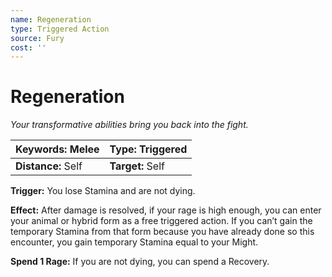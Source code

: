 ```yaml
---
name: Regeneration
type: Triggered Action
source: Fury
cost: ''
---
```


# Regeneration

*Your transformative abilities bring you back into the fight.*

| **Keywords:** Melee | **Type:** Triggered |
| :------------------ | :------------------ |
| **Distance:** Self  | **Target:** Self    |

**Trigger:** You lose Stamina and are not dying.

**Effect:** After damage is resolved, if your rage is high enough, you can enter your animal or hybrid form as a free triggered action. If you can’t gain the temporary Stamina from that form because you have already done so this encounter, you gain temporary Stamina equal to your Might.

**Spend 1 Rage:** If you are not dying, you can spend a Recovery.
